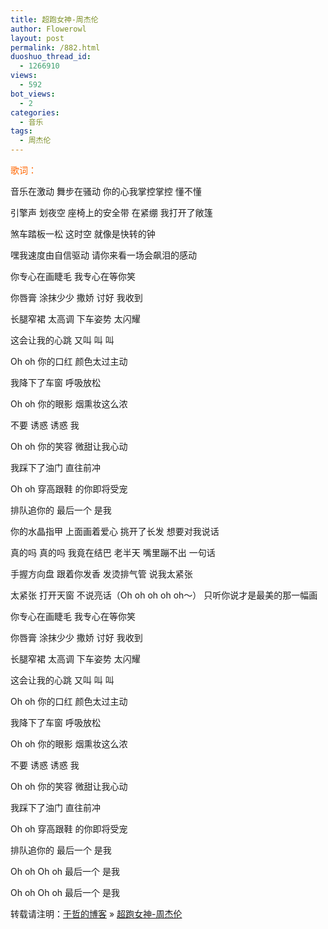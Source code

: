 ```yaml
---
title: 超跑女神-周杰伦
author: Flowerowl
layout: post
permalink: /882.html
duoshuo_thread_id:
  - 1266910
views:
  - 592
bot_views:
  - 2
categories:
  - 音乐
tags:
  - 周杰伦
---
```

<span style="color: #ff6600;">歌词：</span>

音乐在激动 舞步在骚动 你的心我掌控掌控 懂不懂

引擎声 划夜空 座椅上的安全带 在紧绷 我打开了敞篷

煞车踏板一松 这时空 就像是快转的钟

嘿我速度由自信驱动 请你来看一场会飙泪的感动

你专心在画睫毛 我专心在等你笑

你唇膏 涂抹少少 撒娇 讨好 我收到

长腿窄裙 太高调 下车姿势 太闪耀

这会让我的心跳 又叫 叫 叫

Oh oh 你的口红 颜色太过主动

我降下了车窗 呼吸放松

Oh oh 你的眼影 烟熏妆这么浓

不要 诱惑 诱惑 我

Oh oh 你的笑容 微甜让我心动

我踩下了油门 直往前冲

Oh oh 穿高跟鞋 的你即将受宠

排队追你的 最后一个 是我

你的水晶指甲 上面画着爱心 挑开了长发 想要对我说话

真的吗 真的吗 我竟在结巴 老半天 嘴里蹦不出 一句话

手握方向盘 跟着你发香 发烫排气管 说我太紧张

太紧张 打开天窗 不说亮话（Oh oh oh oh oh～） 只听你说才是最美的那一幅画

你专心在画睫毛 我专心在等你笑

你唇膏 涂抹少少 撒娇 讨好 我收到

长腿窄裙 太高调 下车姿势 太闪耀

这会让我的心跳 又叫 叫 叫

Oh oh 你的口红 颜色太过主动

我降下了车窗 呼吸放松

Oh oh 你的眼影 烟熏妆这么浓

不要 诱惑 诱惑 我

Oh oh 你的笑容 微甜让我心动

我踩下了油门 直往前冲

Oh oh 穿高跟鞋 的你即将受宠

排队追你的 最后一个 是我

Oh oh Oh oh 最后一个 是我

Oh oh Oh oh 最后一个 是我

转载请注明：[于哲的博客][1] &raquo; [超跑女神-周杰伦][2]

 [1]: http://localhost/wordpress
 [2]: http://localhost/wordpress/882.html